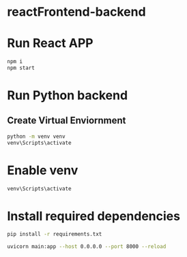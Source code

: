 # reactFrontend-backend

# Run React APP

 ```bash
npm i 
npm start
```

# Run Python backend

## Create Virtual Enviornment

 ```bash
python -m venv venv
venv\Scripts\activate
```


# Enable venv

 ```bash
 venv\Scripts\activate
 ```

# Install required dependencies

 ```bash
pip install -r requirements.txt
```

 ```bash
uvicorn main:app --host 0.0.0.0 --port 8000 --reload
```